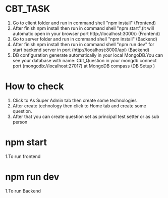 # CBT_TASK
1. Go to client folder and run in command shell "npm install" (Frontend)
2. After finish npm install then run in command shell "npm start".(it will automatic open in your browser port http://localhost:3000/) (Frontend)
3. Go to server folder and run in command shell "npm install" (Backend)
4. After finish npm install then run in command shell "npm run dev" for start backend server in port (http://localhost:8000/api) (Backend)
5. DB configuration generate automatically in your local MongoDB.You can see your database with name: Cbt_Question 
in your mongdb connect port (mongodb://localhost:27017) at MongoDB compass (DB Setup )

# How to check

1. Click to As Super Admin tab then create some technologies
2. After create technology then click to Home tab and create some question.
3. After that you can create question set as principal test setter or as sub person

# npm start

1.To run frontend


# npm run dev

1.To run Backend

